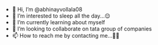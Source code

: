 - 👋 Hi, I’m @abhinayvollala08
- 👀 I’m interested to sleep all the day...😌
- 🌱 I’m currently learning about myself
- 💞️ I’m looking to collaborate on tata group of companies 
- 📫 How to reach me by contacting me...🫰🏻

<!---
abhinayvollala08/abhinayvollala08 is a ✨ special ✨ repository because its `README.md` (this file) appears on your GitHub profile.
You can click the Preview link to take a look at your changes.
--->
